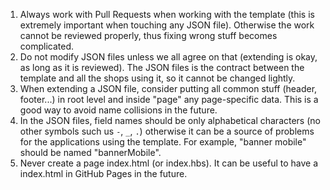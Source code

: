1. Always work with Pull Requests when working with the template (this is extremely important when touching any JSON file). Otherwise the work cannot be reviewed properly, thus fixing wrong stuff becomes complicated.
2. Do not modify JSON files unless we all agree on that (extending is okay, as long as it is reviewed). The JSON files is the contract between the template and all the shops using it, so it cannot be changed lightly.
3. When extending a JSON file, consider putting all common stuff (header, footer...) in root level and inside "page" any page-specific data. This is a good way to avoid name collisions in the future.
4. In the JSON files, field names should be only alphabetical characters (no other symbols such us `-`, `_`, `.`) otherwise it can be a source of problems for the applications using the template. For example, "banner mobile" should be named "bannerMobile".
5. Never create a page index.html (or index.hbs). It can be useful to have a index.html in GitHub Pages in the future.
